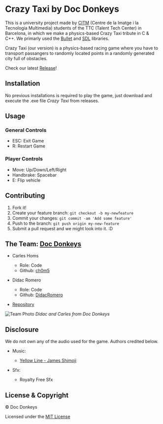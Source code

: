 # Crazy Taxi by Doc Donkeys
This is a university project made by [CITM](https://www.citm.upc.edu/ing/) (Centre de la Imatge i la Tecnologia Multimedia) students of the TTC (Talent Tech Center) in Barcelona, in which we make a physics-based Crazy Taxi tribute in C & C++. We primarly used the [Bullet](https://github.com/bulletphysics/bullet3) and [SDL](https://www.libsdl.org/) libraries.

Crazy Taxi (our version) is a physics-based racing game where you have to transport passangers to randomly located points in a randomly generated city full of obstacles.

Check our latest [Release]()!

## Installation
No previous installations is required to play the game, just download and execute the .exe file *Crazy Taxi* from releases.

## Usage
### General Controls
* ESC: Exit Game
* R: Restart Game

### Player Controls
* Move: Up/Down/Left/Right
* Handbrake: Spacebar
* E: Flip vehicle

## Contributing
1. Fork it!
2. Create your feature branch: `git checkout -b my-newfeature`
3. Commit your changes: `git commit -am 'Add some
feature'`
4. Push to the branch: `git push origin my-new-feature`
5. Submit a pull request and we might look into it. :D

## The Team: [Doc Donkeys](https://github.com/DocDonkeys)
* Carles Homs 
  * Role: Code
  * Github: [ch0m5](https://github.com/ch0m5)

* Dídac Romero
  * Role: Code
  * Github: [DídacRomero](https://github.com/DidacRomero)

* [Repository](https://github.com/DocDonkeys/Crazy-Taxi)

![Team Photo](https://raw.githubusercontent.com/DocDonkeys/Crazy-Taxi/gh-pages/Team_Photo.png)
*Dídac and Carles from Doc Donkeys*

## Disclosure
We do not own any of the audio used for the game. Authors credited below.

* Music:
	* [Yellow Line - James Shimoji](https://www.youtube.com/watch?v=Ok2369YY2P8)

* Sfx:
	* Royalty Free Sfx

## License & Copyright 

© Doc Donkeys

Licensed under the [MIT License](LICENSE)